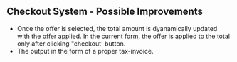 ## Checkout System - Possible Improvements
- Once the offer is selected, the total amount is dyanamically updated with the offer applied. In the current form, the offer is applied to the total only after clicking "checkout' button.
- The output in the form of a proper tax-invoice.
